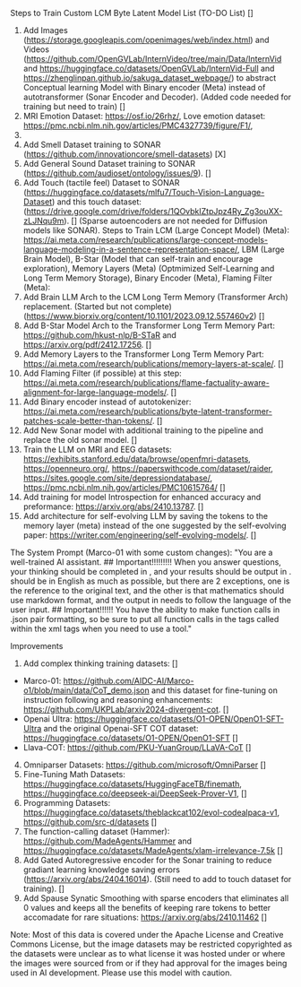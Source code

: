 Steps to Train Custom LCM Byte Latent Model List (TO-DO List) []
1. Add Images (https://storage.googleapis.com/openimages/web/index.html) and Videos (https://github.com/OpenGVLab/InternVideo/tree/main/Data/InternVid and https://huggingface.co/datasets/OpenGVLab/InternVid-Full and https://zhenglinpan.github.io/sakuga_dataset_webpage/) to abstract Conceptual learning Model with Binary encoder (Meta) instead of autotransformer (Sonar Encoder and Decoder). (Added code needed for training but need to train) []
2. MRI Emotion Dataset: https://osf.io/26rhz/, Love emotion dataset: https://pmc.ncbi.nlm.nih.gov/articles/PMC4327739/figure/F1/, 
3. 
5. Add Smell Dataset training to SONAR (https://github.com/innovationcore/smell-datasets) [X]
6. Add General Sound Dataset training to SONAR (https://github.com/audioset/ontology/issues/9). []
7. Add Touch (tactile feel) Dataset to SONAR (https://huggingface.co/datasets/mlfu7/Touch-Vision-Language-Dataset) and this touch dataset: (https://drive.google.com/drive/folders/1QOvbkIZtpJpz4Ry_Zg3ouXX-zLJNqu9m). []
(Sparse autoencoders are not needed for Diffusion models like SONAR). 
Steps to Train LCM (Large Concept Model) (Meta): https://ai.meta.com/research/publications/large-concept-models-language-modeling-in-a-sentence-representation-space/, LBM (Large Brain Model), B-Star (Model that can self-train and encourage exploration), Memory Layers (Meta) (Optmimized Self-Learning and Long Term Memory Storage), Binary Encoder (Meta), Flaming Filter (Meta):
1. Add Brain LLM Arch to the LCM Long Term Memory (Transformer Arch) replacement. (Started but not complete) (https://www.biorxiv.org/content/10.1101/2023.09.12.557460v2) []
2. Add B-Star Model Arch to the Transformer Long Term Memory Part: https://github.com/hkust-nlp/B-STaR and https://arxiv.org/pdf/2412.17256. []
4. Add Memory Layers to the Transformer Long Term Memory Part: https://ai.meta.com/research/publications/memory-layers-at-scale/. []
5. Add Flaming Filter (if possible) at this step: https://ai.meta.com/research/publications/flame-factuality-aware-alignment-for-large-language-models/. []
6. Add Binary encoder instead of autotokenizer: https://ai.meta.com/research/publications/byte-latent-transformer-patches-scale-better-than-tokens/. []
7. Add New Sonar model with additional training to the pipeline and replace the old sonar model. []
8. Train the LLM on MRI and EEG datasets: https://exhibits.stanford.edu/data/browse/openfmri-datasets, https://openneuro.org/, https://paperswithcode.com/dataset/raider, https://sites.google.com/site/depressiondatabase/, https://pmc.ncbi.nlm.nih.gov/articles/PMC10615764/ []
9. Add training for model Introspection for enhanced accuracy and preformance: https://arxiv.org/abs/2410.13787. []
10. Add architecture for self-evolving LLM by saving the tokens to the memory layer (meta) instead of the one suggested by the self-evolving paper: https://writer.com/engineering/self-evolving-models/. []

The System Prompt (Marco-01 with some custom changes): "You are a well-trained AI assistant. ## Important!!!!!!!!! When you answer questions, your thinking should be completed in <Thought>, and your results should be output in <Output>. <Thought> should be in English as much as possible, but there are 2 exceptions, one is the reference to the original text, and the other is that mathematics should use markdown format, and the output in <Output> needs to follow the language of the user input. ## Important!!!!!! You have the ability to make function calls in .json pair formatting, so be sure to put all function calls in the tags called <Tool></Tool> within the <Output> xml tags when you need to use a tool."

Improvements
1. Add complex thinking training datasets: []
  - Marco-01: https://github.com/AIDC-AI/Marco-o1/blob/main/data/CoT_demo.json and this dataset for fine-tuning on instruction following and reasoning enhancements: https://github.com/UKPLab/arxiv2024-divergent-cot. []
  - Openai Ultra: https://huggingface.co/datasets/O1-OPEN/OpenO1-SFT-Ultra and the original Openai-SFT COT dataset: https://huggingface.co/datasets/O1-OPEN/OpenO1-SFT []
  - Llava-COT: https://github.com/PKU-YuanGroup/LLaVA-CoT []
4. Omniparser Datasets: https://github.com/microsoft/OmniParser []
5. Fine-Tuning Math Datasets: https://huggingface.co/datasets/HuggingFaceTB/finemath, https://huggingface.co/deepseek-ai/DeepSeek-Prover-V1, []
6. Programming Datasets: https://huggingface.co/datasets/theblackcat102/evol-codealpaca-v1, https://github.com/src-d/datasets []
8. The function-calling dataset (Hammer): https://github.com/MadeAgents/Hammer and https://huggingface.co/datasets/MadeAgents/xlam-irrelevance-7.5k []
9. Add Gated Autoregressive encoder for the Sonar training to reduce gradiant learning knowledge saving errors (https://arxiv.org/abs/2404.16014). (Still need to add to touch dataset for training). []
10. Add Spause Synatic Smoothing with sparse encoders that eliminates all 0 values and keeps all the benefits of keeping rare tokens to better accomadate for rare situations: https://arxiv.org/abs/2410.11462 []

Note: Most of this data is covered under the Apache License and Creative Commons License, but the image datasets may be restricted copyrighted as the datasets were unclear as to what license it was hosted under or where the images were sourced from or if they had approval for the images being used in AI development. Please use this model with caution. 
